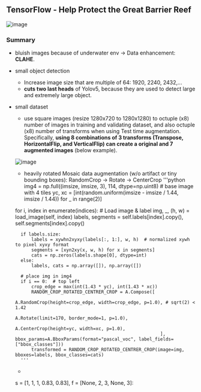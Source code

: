 ## TensorFlow - Help Protect the Great Barrier Reef

![image](https://user-images.githubusercontent.com/67547213/153533915-b1cf14db-326d-4eaf-b98a-d78e584c0604.png)

### Summary
- bluish images because of underwater env -> Data enhancement: **CLAHE**.
- small object detection
    - Increase image size that are multiple of 64: 1920, 2240, 2432,...
    - **cuts two last heads** of Yolov5, because they are used to detect large and extremely large object.
- small dataset
    - use square images (resize 1280x720 to 1280x1280) to octuple (x8) number of images in training and validating dataset, and also octuple (x8) number of transforms when using Test time augmentation. Specifically, **using 8 combinations of 3 transforms (Transpose, HorizontalFlip, and VerticalFlip) can create a original and 7 augmented images** (below example).
    
    ![image](https://user-images.githubusercontent.com/67547213/153640886-7e7caae4-0a8d-4139-9a14-633186be644f.png)

    - heavily rotated Mosaic data augmentation (w/o artifact or tiny bounding boxes): RandomCrop -> Rotate -> CenterCrop
        '''python
        img4 = np.full((imsize, imsize, 3), 114, dtype=np.uint8)  # base image with 4 tiles
    yc, xc = [int(random.uniform(imsize - imsize / 1.44, imsize / 1.44)) for _ in range(2)]
    
    for i, index in enumerate(indices):
        # Load image & label
        img, _, (h, w) = load_image(self, index)
        labels, segments = self.labels[index].copy(), self.segments[index].copy()

        if labels.size:
            labels = xywhn2xyxy(labels[:, 1:], w, h)  # normalized xywh to pixel xyxy format
            segments = [xyn2xy(x, w, h) for x in segments]
            cats = np.zeros(labels.shape[0], dtype=int)
        else: 
            labels, cats = np.array([]), np.array([])

        # place img in img4
        if i == 0:  # top left
            crop_edge = max(int(1.43 * yc), int(1.43 * xc))
            RANDOM_CROP_ROTATED_CENTRER_CROP = A.Compose([  
                                                            A.RandomCrop(height=crop_edge, width=crop_edge, p=1.0), # sqrt(2) < 1.42
                                                            A.Rotate(limit=170, border_mode=1, p=1.0),
                                                            A.CenterCrop(height=yc, width=xc, p=1.0),  
                                                            ], bbox_params=A.BboxParams(format="pascal_voc", label_fields=["bbox_classes"])) 
            transformed = RANDOM_CROP_ROTATED_CENTRER_CROP(image=img, bboxes=labels, bbox_classes=cats)
        '''
       
    - 
        

   s = [1, 1, 1, 0.83, 0.83], f = [None, 2, 3, None, 3]: 
